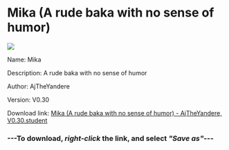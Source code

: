 # Mika (A rude baka with no sense of humor)

<img src = "https://raw.githubusercontent.com/Arbiter1223/Daigaku-Gurashi-Custom-Students/master/Students/Files/Mika%20(A%20rude%20baka%20with%20no%20sense%20of%20humor).png">

Name: Mika

Description: A rude baka with no sense of humor

Author: AjTheYandere

Version: V0.30

Download link: <a href="https://raw.githubusercontent.com/Arbiter1223/Daigaku-Gurashi-Custom-Students/master/Students/Files/Mika%20(A%20rude%20baka%20with%20no%20sense%20of%20humor)%20-%20AjTheYandere%2C%20V0.30.student">Mika (A rude baka with no sense of humor) - AjTheYandere, V0.30.student</a>

### ---**To download, _right-click_ the link, and select _"Save as"_**---
